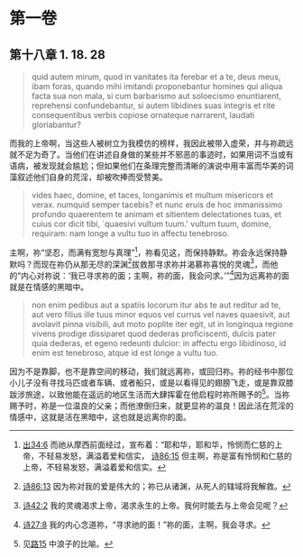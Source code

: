 # 第一卷
## 第十八章 1. 18. 28

> quid autem mirum, quod in vanitates ita ferebar et a te, deus meus, ibam foras, quando mihi imitandi proponebantur homines qui aliqua facta sua non mala, si cum barbarismo aut soloecismo enuntiarent, reprehensi confundebantur, si autem libidines suas integris et rite consequentibus verbis copiose ornateque narrarent, laudati gloriabantur?

而我的上帝啊，当这些人被树立为我模仿的榜样，我因此被带入虚荣，并与祢疏远就不足为奇了。当他们在讲述自身做的某些并不邪恶的事迹时，如果用词不当或有语病，被发现就会尴尬；但如果他们在条理完整而清晰的演说中用丰富而华美的词藻叙述他们自身的荒淫，却被吹捧而受赞美。

> vides haec, domine, et taces, longanimis et multum misericors et verax. numquid semper tacebis? et nunc eruis de hoc immanissimo profundo quaerentem te animam et sitientem delectationes tuas, et cuius cor dicit tibi, `quaesivi vultum tuum.' vultum tuum, domine, requiram: nam longe a vultu tuo in affectu tenebroso.

主啊，祢“坚忍，而满有宽恕与真理”[^1]，祢看见这，而保持静默。祢会永远保持静默吗？而现在祢仍从那无尽的深渊[^2]拔救那寻求祢并渴慕祢喜悦的灵魂[^3]，而他的“内心对祢说：‘我已寻求祢的面；主啊，祢的面，我会问求。’”[^4]因为远离祢的面就是在情感的黑暗中。

[^1]: [出34:6](https://biblehub.com/exodus/34-6.htm) 而祂从摩西前面经过，宣布着：“耶和华，耶和华，怜悯而仁慈的上帝，不轻易发怒，满溢着爱和信实， [诗86:15](https://biblehub.com/psalms/86-15.htm) 但主啊，祢是富有怜悯和仁慈的上帝，不轻易发怒，满溢着爱和信实。

[^2]: [诗86:13](https://biblehub.com/psalms/86-13.htm) 因为祢对我的爱是伟大的；祢已从诸渊，从死人的辖域将我解救。

[^3]: [诗42:2](https://biblehub.com/psalms/42-2.htm) 我的灵魂渴求上帝，渴求永生的上帝。我何时能去与上帝会见呢？

[^4]: [诗27:8](https://biblehub.com/psalms/27-8.htm) 我的内心念道祢，“寻求祂的面！”祢的面，主啊，我会寻求。

> non enim pedibus aut a spatiis locorum itur abs te aut reditur ad te, aut vero filius ille tuus minor equos vel currus vel naves quaesivit, aut avolavit pinna visibili, aut moto poplite iter egit, ut in longinqua regione vivens prodige dissiparet quod dederas proficiscenti, dulcis pater quia dederas, et egeno redeunti dulcior: in affectu ergo libidinoso, id enim est tenebroso, atque id est longe a vultu tuo.

因为不是靠脚，也不是靠空间的移动，我们就远离祢，或回归祢。祢的经书中那位小儿子没有寻找马匹或者车辆、或者船只，或是以看得见的翅膀飞走，或是靠双膝跋涉旅途，以致他能在遥远的地区生活而大肆挥霍在他启程时祢所赐予的[^5]。当祢赐予时，祢是一位温良的父亲；而他潦倒归来，就更显祢的温良！因此活在荒淫的情感中，这就是活在黑暗中，这也就是远离你的面。

[^5]: 见[路15](https://biblehub.com/niv/luke/15.htm) 中浪子的比喻。
